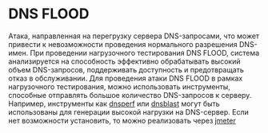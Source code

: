 # DNS FLOOD
Атака, направленная на перегрузку сервера DNS-запросами, что может привести к невозможности проведения нормального разрешения DNS-имен. При проведении нагрузочного тестирования DNS FLOOD, система анализируется на способность эффективно обрабатывать высокий объем DNS-запросов, поддерживать доступность и предотвращать отказ в обслуживании.
Для проведения атаки DNS FLOOD в рамках нагрузочного тестирования, можно использовать инструменты, способные отправлять большое количество DNS-запросов к серверу. Например, инструменты как [dnsperf](https://github.com/DNS-OARC/dnsperf) или [dnsblast](https://github.com/jedisct1/dnsblast) могут быть использованы для генерации высокой нагрузки на DNS-сервер.
Если нет возможности установить, то можно реализовать через [jmeter]()

